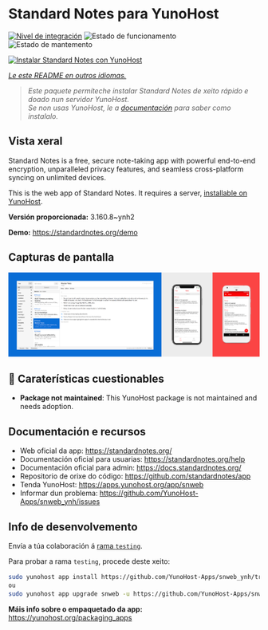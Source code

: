 <!--
NOTA: Este README foi creado automáticamente por <https://github.com/YunoHost/apps/tree/master/tools/readme_generator>
NON debe editarse manualmente.
-->

# Standard Notes para YunoHost

[![Nivel de integración](https://dash.yunohost.org/integration/snweb.svg)](https://dash.yunohost.org/appci/app/snweb) ![Estado de funcionamento](https://ci-apps.yunohost.org/ci/badges/snweb.status.svg) ![Estado de mantemento](https://ci-apps.yunohost.org/ci/badges/snweb.maintain.svg)

[![Instalar Standard Notes con YunoHost](https://install-app.yunohost.org/install-with-yunohost.svg)](https://install-app.yunohost.org/?app=snweb)

*[Le este README en outros idiomas.](./ALL_README.md)*

> *Este paquete permíteche instalar Standard Notes de xeito rápido e doado nun servidor YunoHost.*  
> *Se non usas YunoHost, le a [documentación](https://yunohost.org/install) para saber como instalalo.*

## Vista xeral

Standard Notes is a free, secure note-taking app with powerful end-to-end encryption, unparalleled privacy features, and seamless cross-platform syncing on unlimited devices. 

This is the web app of Standard Notes. It requires a server, [installable on YunoHost](https://github.com/YunoHost-Apps/snserver_ynh).


**Versión proporcionada:** 3.160.8~ynh2

**Demo:** <https://standardnotes.org/demo>

## Capturas de pantalla

![Captura de pantalla de Standard Notes](./doc/screenshots/standard_notes.png)

## :red_circle: Caraterísticas cuestionables

- **Package not maintained**: This YunoHost package is not maintained and needs adoption.

## Documentación e recursos

- Web oficial da app: <https://standardnotes.org/>
- Documentación oficial para usuarias: <https://standardnotes.org/help>
- Documentación oficial para admin: <https://docs.standardnotes.org/>
- Repositorio de orixe do código: <https://github.com/standardnotes/app>
- Tenda YunoHost: <https://apps.yunohost.org/app/snweb>
- Informar dun problema: <https://github.com/YunoHost-Apps/snweb_ynh/issues>

## Info de desenvolvemento

Envía a túa colaboración á [rama `testing`](https://github.com/YunoHost-Apps/snweb_ynh/tree/testing).

Para probar a rama `testing`, procede deste xeito:

```bash
sudo yunohost app install https://github.com/YunoHost-Apps/snweb_ynh/tree/testing --debug
ou
sudo yunohost app upgrade snweb -u https://github.com/YunoHost-Apps/snweb_ynh/tree/testing --debug
```

**Máis info sobre o empaquetado da app:** <https://yunohost.org/packaging_apps>
